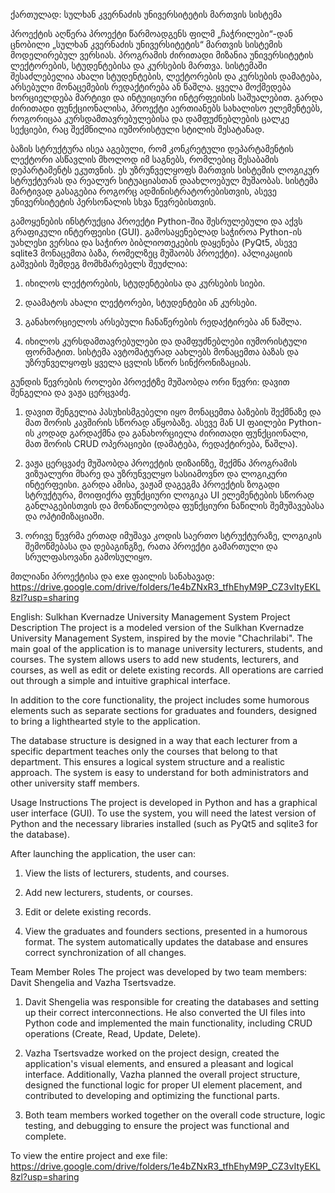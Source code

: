 ქართულად:
სულხან კვერნაძის უნივერსიტეტის მართვის სისტემა


პროექტის აღწერა
პროექტი წარმოადგენს ფილმ „ჩაჭრილები“-დან ცნობილი „სულხან კვერნაძის უნივერსიტეტის“ მართვის სისტემის მოდელირებულ ვერსიას. პროგრამის ძირითადი მიზანია უნივერსიტეტის ლექტორების, სტუდენტებისა და კურსების მართვა. სისტემაში შესაძლებელია ახალი სტუდენტების, ლექტორების და კურსების დამატება, არსებული მონაცემების რედაქტირება ან წაშლა. ყველა მოქმედება ხორციელდება მარტივი და ინტუიციური ინტერფეისის საშუალებით.
გარდა ძირითადი ფუნქციონალისა, პროექტი აერთიანებს სახალისო ელემენტებს, როგორიცაა კურსდამთავრებულებისა და დამფუძნებლების ცალკე სექციები, რაც შექმნილია იუმორისტული სტილის შესატანად.

ბაზის სტრუქტურა ისეა აგებული, რომ კონკრეტული დეპარტამენტის ლექტორი ასწავლის მხოლოდ იმ საგნებს, რომლებიც შესაბამის დეპარტამენტს ეკუთვნის. ეს უზრუნველყოფს მართვის სისტემის ლოგიკურ სტრუქტურას და რეალურ სიტუაციასთან დაახლოებულ მუშაობას. სისტემა მარტივად გასაგებია როგორც ადმინისტრატორებისთვის, ასევე უნივერსიტეტის პერსონალის სხვა წევრებისთვის.

გამოყენების ინსტრუქცია
პროექტი Python-შია შესრულებული და აქვს გრაფიკული ინტერფეისი (GUI). გამოსაყენებლად საჭიროა Python-ის უახლესი ვერსია და საჭირო ბიბლიოთეკების დაყენება (PyQt5, ასევე sqlite3 მონაცემთა ბაზა, რომელზეც მუშაობს პროექტი).
აპლიკაციის გაშვების შემდეგ მომხმარებელს შეუძლია:

  1. იხილოს ლექტორების, სტუდენტებისა და კურსების სიები.

  2. დაამატოს ახალი ლექტორები, სტუდენტები ან კურსები.

  3. განახორციელოს არსებული ჩანაწერების რედაქტირება ან წაშლა.

  4. იხილოს კურსდამთავრებულები და დამფუძნებლები იუმორისტული ფორმატით.
     სისტემა ავტომატურად აახლებს მონაცემთა ბაზას და უზრუნველყოფს ყველა ცვლის სწორ სინქრონიზაციას.

გუნდის წევრების როლები
პროექტზე მუშაობდა ორი წევრი: დავით შენგელია და ვაჟა ცერცვაძე.

  1. დავით შენგელია პასუხისმგებელი იყო მონაცემთა ბაზების შექმნაზე და მათ შორის კავშირის სწორად აწყობაზე. ასევე მან UI ფაილები Python-ის კოდად გარდაქმნა და              განახორციელა ძირითადი ფუნქციონალი, მათ შორის CRUD ოპერაციები (დამატება, რედაქტირება, წაშლა).

  2. ვაჟა ცერცვაძე მუშაობდა პროექტის დიზაინზე, შექმნა პროგრამის ვიზუალური მხარე და უზრუნველყო სასიამოვნო და ლოგიკური ინტერფეისი. გარდა ამისა, ვაჟამ დაგეგმა          პროექტის ზოგადი სტრუქტურა, მოიფიქრა ფუნქციური ლოგიკა UI ელემენტების სწორად განლაგებისთვის და მონაწილეობდა ფუნქციური ნაწილის შემუშავებასა და                  ოპტიმიზაციაში.
  
  3. ორივე წევრმა ერთად იმუშავა კოდის საერთო სტრუქტურაზე, ლოგიკის შემოწმებასა და დებაგინგზე, რათა პროექტი გამართული და სრულფასოვანი გამოსულიყო.

მთლიანი პროექტისა და exe ფაილის სანახავად: https://drive.google.com/drive/folders/1e4bZNxR3_tfhEhyM9P_CZ3vItyEKL8zl?usp=sharing

English:
Sulkhan Kvernadze University Management System
Project Description
The project is a modeled version of the Sulkhan Kvernadze University Management System, inspired by the movie "Chachrilabi". The main goal of the application is to manage university lecturers, students, and courses. The system allows users to add new students, lecturers, and courses, as well as edit or delete existing records. All operations are carried out through a simple and intuitive graphical interface.

In addition to the core functionality, the project includes some humorous elements such as separate sections for graduates and founders, designed to bring a lighthearted style to the application.

The database structure is designed in a way that each lecturer from a specific department teaches only the courses that belong to that department. This ensures a logical system structure and a realistic approach. The system is easy to understand for both administrators and other university staff members.

Usage Instructions
The project is developed in Python and has a graphical user interface (GUI). To use the system, you will need the latest version of Python and the necessary libraries installed (such as PyQt5 and sqlite3 for the database).

After launching the application, the user can:

  1. View the lists of lecturers, students, and courses.
  
  2. Add new lecturers, students, or courses.
  
  3. Edit or delete existing records.
  
  4. View the graduates and founders sections, presented in a humorous format.
     The system automatically updates the database and ensures correct synchronization of all changes.

Team Member Roles
The project was developed by two team members: Davit Shengelia and Vazha Tsertsvadze.

  1. Davit Shengelia was responsible for creating the databases and setting up their correct interconnections. He also converted the UI files into Python code and       implemented the main functionality, including CRUD operations (Create, Read, Update, Delete).
  
  2. Vazha Tsertsvadze worked on the project design, created the application's visual elements, and ensured a pleasant and logical interface. Additionally, Vazha        planned the overall project structure, designed the functional logic for proper UI element placement, and contributed to developing and optimizing the              functional parts.
  
  3. Both team members worked together on the overall code structure, logic testing, and debugging to ensure the project was functional and complete.

To view the entire project and exe file: https://drive.google.com/drive/folders/1e4bZNxR3_tfhEhyM9P_CZ3vItyEKL8zl?usp=sharing
